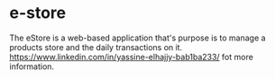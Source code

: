 # e-store

The eStore is a web-based application that's purpose is to manage a products store and the daily transactions on it. 
https://www.linkedin.com/in/yassine-elhajjy-bab1ba233/  fot more information.
